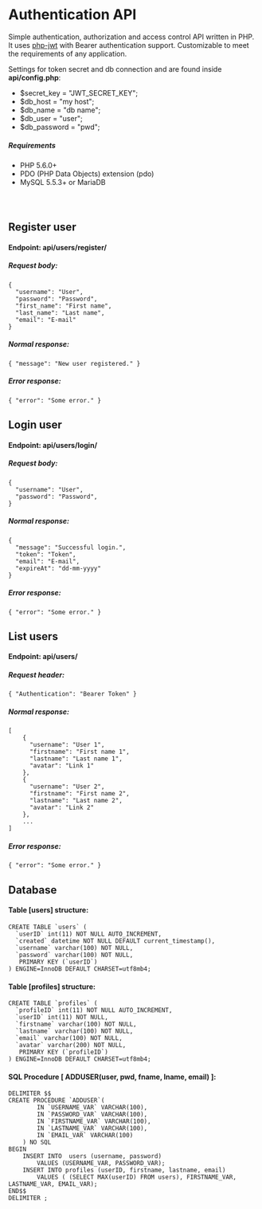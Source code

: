# Authentication API

Simple authentication, authorization and access control API written in PHP. It uses [php-jwt](https://github.com/firebase/php-jwt) with Bearer authentication support. Customizable to meet the requirements of any application.

Settings for token secret and db connection and are found inside **api/config.php**:

- $secret_key = "JWT_SECRET_KEY";
- $db_host = "my host";
- $db_name = "db name";
- $db_user = "user";
- $db_password = "pwd";

##### Requirements

- PHP 5.6.0+
- PDO (PHP Data Objects) extension (pdo)
- MySQL 5.5.3+ or MariaDB

###### &nbsp;

## Register user

#### Endpoint: **api/users/register/**

##### Request body:

```
{
  "username": "User",
  "password": "Password",
  "first_name": "First name",
  "last_name": "Last name",
  "email": "E-mail"
}
```

##### Normal response:

`{ "message": "New user registered." }`

##### Error response:

`{ "error": "Some error." }`

## Login user

#### Endpoint: **api/users/login/**

##### Request body:

```
{
  "username": "User",
  "password": "Password",
}
```

##### Normal response:

```
{
  "message": "Successful login.",
  "token": "Token",
  "email": "E-mail",
  "expireAt": "dd-mm-yyyy"
}
```

##### Error response:

`{ "error": "Some error." }`

## List users

#### Endpoint: **api/users/**

##### Request header:

`{ "Authentication": "Bearer Token" }`

##### Normal response:

```
[
    {
      "username": "User 1",
      "firstname": "First name 1",
      "lastname": "Last name 1",
      "avatar": "Link 1"
    },
    {
      "username": "User 2",
      "firstname": "First name 2",
      "lastname": "Last name 2",
      "avatar": "Link 2"
    },
    ...
]
```

##### Error response:

`{ "error": "Some error." }`

## Database

#### Table [**users**] structure:

```
CREATE TABLE `users` (
  `userID` int(11) NOT NULL AUTO_INCREMENT,
  `created` datetime NOT NULL DEFAULT current_timestamp(),
  `username` varchar(100) NOT NULL,
  `password` varchar(100) NOT NULL,
   PRIMARY KEY (`userID`)
) ENGINE=InnoDB DEFAULT CHARSET=utf8mb4;
```

#### Table [**profiles**] structure:

```
CREATE TABLE `profiles` (
  `profileID` int(11) NOT NULL AUTO_INCREMENT,
  `userID` int(11) NOT NULL,
  `firstname` varchar(100) NOT NULL,
  `lastname` varchar(100) NOT NULL,
  `email` varchar(100) NOT NULL,
  `avatar` varchar(200) NOT NULL,
   PRIMARY KEY (`profileID`)
) ENGINE=InnoDB DEFAULT CHARSET=utf8mb4;
```

#### SQL Procedure [ **ADDUSER(user, pwd, fname, lname, email)** ]:

```
DELIMITER $$
CREATE PROCEDURE `ADDUSER`(
        IN `USERNAME_VAR` VARCHAR(100),
        IN `PASSWORD_VAR` VARCHAR(100),
        IN `FIRSTNAME_VAR` VARCHAR(100),
        IN `LASTNAME_VAR` VARCHAR(100),
        IN `EMAIL_VAR` VARCHAR(100)
    ) NO SQL
BEGIN
    INSERT INTO  users (username, password)
        VALUES (USERNAME_VAR, PASSWORD_VAR);
    INSERT INTO profiles (userID, firstname, lastname, email)
        VALUES ( (SELECT MAX(userID) FROM users), FIRSTNAME_VAR, LASTNAME_VAR, EMAIL_VAR);
END$$
DELIMITER ;
```
